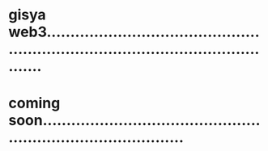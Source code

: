 # gisya web3.........................................................................................................
# coming soon...................................................................................
